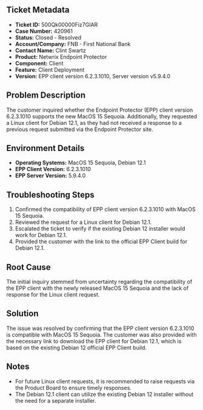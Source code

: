 ## Ticket Metadata
- **Ticket ID:** 500Qk00000Fiz7GIAR
- **Case Number:** 420961
- **Status:** Closed - Resolved
- **Account/Company:** FNB - First National Bank
- **Contact Name:** Clint Swartz
- **Product:** Netwrix Endpoint Protector
- **Component:** Client
- **Feature:** Client Deployment
- **Version:** EPP client version 6.2.3.1010, Server version v5.9.4.0

## Problem Description
The customer inquired whether the Endpoint Protector (EPP) client version 6.2.3.1010 supports the new MacOS 15 Sequoia. Additionally, they requested a Linux client for Debian 12.1, as they had not received a response to a previous request submitted via the Endpoint Protector site.

## Environment Details
- **Operating Systems:** MacOS 15 Sequoia, Debian 12.1
- **EPP Client Version:** 6.2.3.1010
- **EPP Server Version:** 5.9.4.0

## Troubleshooting Steps
1. Confirmed the compatibility of EPP client version 6.2.3.1010 with MacOS 15 Sequoia.
2. Reviewed the request for a Linux client for Debian 12.1.
3. Escalated the ticket to verify if the existing Debian 12 installer would work for Debian 12.1.
4. Provided the customer with the link to the official EPP Client build for Debian 12.1.

## Root Cause
The initial inquiry stemmed from uncertainty regarding the compatibility of the EPP client with the newly released MacOS 15 Sequoia and the lack of response for the Linux client request.

## Solution
The issue was resolved by confirming that the EPP client version 6.2.3.1010 is compatible with MacOS 15 Sequoia. The customer was also provided with the necessary link to download the EPP client for Debian 12.1, which is based on the existing Debian 12 official EPP Client build.

## Notes
- For future Linux client requests, it is recommended to raise requests via the Product Board to ensure timely responses.
- The Debian 12.1 client can utilize the existing Debian 12 installer without the need for a separate installer.